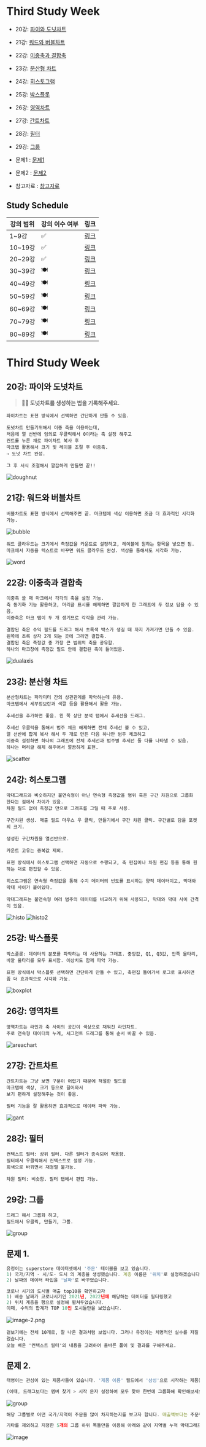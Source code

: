 # Third Study Week

- 20강: [파이와 도넛차트](#20강-파이와-도넛차트)

- 21강: [워드와 버블차트](#21강-워드와-버블차트)

- 22강: [이중축과 결합축](#22강-이중축과-결합축)

- 23강: [분산형 차트](#23강-분산형-차트)

- 24강: [히스토그램](#24강-히스토그램)

- 25강: [박스플롯](#25강-박스플롯)

- 26강: [영역차트](#26강-영역차트)

- 27강: [간트차트](#27강-간트차트)

- 28강: [필터](#28강-필터)

- 29강: [그룹](#29강-그룹)


- 문제1 : [문제1](#문제1)

- 문제2 : [문제2](#문제2)

- 참고자료 : [참고자료](#참고-자료)



## Study Schedule

| 강의 범위     | 강의 이수 여부 | 링크                                                                                                        |
|--------------|---------|-----------------------------------------------------------------------------------------------------------|
| 1~9강        |  ✅      | [링크](https://youtu.be/3ovkUe-TP1w?si=CRjj99Qm300unSWt)       |
| 10~19강      | ✅      | [링크](https://www.youtube.com/watch?v=AXkaUrJs-Ko&list=PL87tgIIryGsa5vdz6MsaOEF8PK-YqK3fz&index=75)       |
| 20~29강      | ✅      | [링크](https://www.youtube.com/watch?v=Qcl4l6p-gHM)      |
| 30~39강      | 🍽️      | [링크](https://www.youtube.com/watch?v=e6J0Ljd6h44&list=PL87tgIIryGsa5vdz6MsaOEF8PK-YqK3fz&index=55)       |
| 40~49강      | 🍽️      | [링크](https://www.youtube.com/watch?v=AXkaUrJs-Ko&list=PL87tgIIryGsa5vdz6MsaOEF8PK-YqK3fz&index=45)       |
| 50~59강      | 🍽️      | [링크](https://www.youtube.com/watch?v=AXkaUrJs-Ko&list=PL87tgIIryGsa5vdz6MsaOEF8PK-YqK3fz&index=35)       |
| 60~69강      | 🍽️      | [링크](https://www.youtube.com/watch?v=AXkaUrJs-Ko&list=PL87tgIIryGsa5vdz6MsaOEF8PK-YqK3fz&index=25)       |
| 70~79강      | 🍽️      | [링크](https://www.youtube.com/watch?v=AXkaUrJs-Ko&list=PL87tgIIryGsa5vdz6MsaOEF8PK-YqK3fz&index=15)       |
| 80~89강      | 🍽️      | [링크](https://www.youtube.com/watch?v=AXkaUrJs-Ko&list=PL87tgIIryGsa5vdz6MsaOEF8PK-YqK3fz&index=5)        |


<!-- 여기까진 그대로 둬 주세요-->
<!-- 이 안에 들어오는 텍스트는 주석입니다. -->

# Third Study Week

## 20강: 파이와 도넛차트
<!-- 파이와 도넛차트에 관해 배우게 된 점을 적어주세요 -->

> **🧞‍♀️ 도넛차트를 생성하는 법을 기록해주세요.**
```
파이차트는 표현 방식에서 선택하면 간단하게 만들 수 있음.

도넛차트 만들기위해서 이중 축을 이용하는데, 
처음에 열 선반에 임의로 우클릭해서 0이라는 축 설정 해주고 
컨트롤 누른 채로 파이차트 복사 후 
마크탭 활용해서 크기 및 레이블 조절 후 이중축. 
→ 도넛 차트 완성.

그 후 서식 조절해서 깔끔하게 만들면 끝!!
```
![doughnut](image_w3/doughnut.png)

## 21강: 워드와 버블차트
<!-- 워드와 버블차트에 관해 배우게 된 점을 적어주세요 -->
```
버블차트도 표현 방식에서 선택해주면 끝. 마크탭에 색상 이용하면 조금 더 효과적인 시각화 가능.
```
![bubble](image_w3/bubble.png)
```
워드 클라우드는 크기에서 측정값을 카운트로 설정하고, 레이블에 원하는 항목을 넣으면 됨. 마크에서 자동을 텍스트로 바꾸면 워드 클라우드 완성. 색상을 통해서도 시각화 가능.
```
![word](image_w3/word.png)


## 22강: 이중축과 결합축
<!-- 이중축과 결합축에 관해 배우게 된 점을 적어주세요 -->
```
이중축 쓸 때 마크에서 각각의 축을 설정 가능.
축 동기화 기능 활용하고, 머리글 표시를 해제하면 깔끔하게 한 그래프에 두 정보 담을 수 있음,
이중축은 마크 탭이 두 개 생기므로 각각을 관리 가능.

결합된 축은 수익 필드를 드래그 해서 초록색 박스가 생길 때 까지 가져가면 만들 수 있음. 
왼쪽에 초록 상자 2개 되는 곳에 그리면 결합축. 
결합된 축은 측정값 중 가장 큰 범위의 축을 공유함. 
하나의 마크창에 측정값 필드 안에 결합된 축이 들어있음.
```
![dualaxis](image_w3/dualaxis.png)

## 23강: 분산형 차트
<!-- 분산형 차트에 관해 배우게 된 점을 적어주세요 -->
```
분산형차트는 파라미터 간의 상관관계를 파악하는데 유용.
마크탭에서 세부정보란과 색깔 등을 활용해서 활용 가능.

추세선을 추가하면 좋음. 왼 쪽 상단 분석 탭에서 추세선을 드래그.

추세선 우클릭을 통해서 범주 체크 해제하면 전체 추세선 볼 수 있고, 
열 선반에 합계 복사 해서 두 개로 만든 다음 하나만 범주 체크하고 
이중축 설정하면 하나의 그래프에 전체 추세선과 범주별 추세선 둘 다를 나타낼 수 있음. 
하나는 머리글 해제 해주어서 깔끔하게 표현.
```
![scatter](image_w3/scatterchart.png)

## 24강: 히스토그램
<!-- 히스토그램에 관해 배우게 된 점을 적어주세요 -->
```
막대그래프와 비슷하지만 불연속형이 아닌 연속형 측정값을 범위 혹은 구간 차원으로 그룹화 한다는 점에서 차이가 있음. 
차원 필드 없이 측정값 만으로 그래프를 그릴 때 주로 사용.

구간차원 생성. 매출 필드 마우스 우 클릭, 만들기에서 구간 차원 클릭. 구간별로 담을 포켓의 크기.

생성한 구간차원을 열선반으로.

카운트 고유는 중복값 제외.

표현 방식에서 히스토그램 선택하면 자동으로 수행되고, 축 편집이나 차원 편집 등을 통해 원하는 대로 편집할 수 있음.

히스토그램은 연속형 측정값을 통해 수치 데이터의 빈도를 표시하는 양적 데이터이고, 막대와 막대 사이가 붙어있다.

막대그래프는 불연속형 여러 범주의 데이터를 비교하기 위해 사용되고, 막대와 막대 사이 간격이 있음.
```
![histo](image_w3/histo.png)
![histo2](image_w3/histo2.png)

## 25강: 박스플롯
<!-- 박스플롯에 관해 배우게 된 점을 적어주세요 -->
```
박스플롯: 데이터의 분포를 파악하는 데 사용하는 그래프. 중앙값, Q1, Q3값, 안쪽 울타리, 바깥 울타리를 모두 표시함. 이상치도 함께 파악 가능.

표현 방식에서 박스플롯 선택하면 간단하게 만들 수 있고, 축편집 들어가서 로그로 표시하면 좀 더 효과적으로 시각화 가능.
```
![boxplot](image_w3/boxplot.png)

## 26강: 영역차트
<!-- 영역차트에 관해 배우게 된 점을 적어주세요 -->
```
영역차트는 라인과 축 사이의 공간이 색상으로 채워진 라인차트. 
주로 연속형 데이터의 누계, 세그먼트 드래그를 통해 순서 바꿀 수 있음.
```
![areachart](image_w3/areachart.png)

## 27강: 간트차트
<!-- 간트차트에 관해 배우게 된 점을 적어주세요 -->
```
간트차트는 그냥 보면 구분이 어렵기 때문에 적절한 필드를 
마크탭에 색상, 크기 등으로 끌어와서 
보기 편하게 설정해주는 것이 좋음.

필터 기능을 잘 활용하면 효과적으로 데이터 파악 가능.
```
![gant](image_w3/gant.png)

## 28강: 필터
<!-- 필터에 관해 배우게 된 점을 적어주세요 -->
```
컨텍스트 필터: 상위 필터. 다른 필터가 종속되어 작용함. 
필터에서 우클릭해서 컨텍스트로 설정 가능. 
회색으로 바뀌면서 재정렬 불가능. 

차원 필터: 비슷함. 필터 탭에서 편집 가능.
```

## 29강: 그룹
<!-- 그룹에 관해 배우게 된 점을 적어주세요 -->
```
드래그 해서 그룹화 하고,
필드에서 우클릭, 만들기, 그룹.
```
![group](image_w3/group.png)

## 문제 1.

```js
유정이는 superstore 데이터셋에서 '주문' 테이블을 보고 있습니다.
1) 국가/지역 - 시/도- 도시 의 계층을 생성했습니다. 계층 이름은 '위치'로 설정하겠습니다.
2) 날짜의 데이터 타입을 '날짜'로 바꾸었습니다.

코로나 시기의 도시별 매출 top10을 확인하고자
1) 배송 날짜가 코로나시기인 2021년, 2022년에 해당하는 데이터를 필터링했고
2) 위치 계층을 행으로 설정해 펼쳐두었습니다.
이때, 수익의 합계가 TOP 10인 도시들만을 보았습니다.
```

![image-2.png](https://github.com/yousrchive/tableau/blob/main/study/img/1st%20study/image-4.png?raw=true)

```
겉보기에는 전체 10개로, 잘 나온 결과처럼 보입니다. 그러나 유정이는 치명적인 실수를 저질렀습니다.
오늘 배운 '컨텍스트 필터'의 내용을 고려하여 올바른 풀이 및 결과를 구해주세요.
```

<!-- DArt-B superstore가 아닌 개인 superstore 파일을 사용했다면 값이 다르게 표시될 수 있습니다.-->

## 문제 2.

```js
태영이는 관심이 있는 제품사들이 있습니다. '제품 이름' 필드에서 '삼성'으로 시작하는 제품들을 'Samsung group'으로, 'Apple'으로 시작하는 제품들을 'Apple group'으로, 'Canon'으로 시작하는 제품들을 'Canon group'으로, 'HP'로 시작하는 제품들을 'HP group', 'Logitech'으로 시작하는 제품들을 'Logitech group'으로 그룹화해서 보려고 합니다. 나머지는 기타로 설정해주세요. 이 그룹화를 명명하는 필드는 'Product Name Group'으로 설정해주세요.

(이때, 드래그보다는 멤버 찾기 > 시작 문자 설정하여 모두 찾아 한번에 그룹화해 확인해보세요.)
```

![group](https://github.com/yousrchive/BUSINESS-INTELLIGENCE-TABLEAU/blob/main/study/img/3rd%20study/%E1%84%89%E1%85%B3%E1%84%8F%E1%85%B3%E1%84%85%E1%85%B5%E1%86%AB%E1%84%89%E1%85%A3%E1%86%BA%202024-09-18%20%E1%84%8B%E1%85%A9%E1%84%92%E1%85%AE%204.33.47.png?raw=true)

```js
해당 그룹별로 어떤 국가/지역이 주문을 많이 차지하는지를 보고자 합니다. 매출액보다는 주문량을 보고 싶으므로, 주문Id의 카운트로 계산하겠습니다.

기타를 제외하고 지정한 5개의 그룹 하위 목들만을 이용해 아래와 같이 지역별 누적 막대그래프를 그려봐주세요.
```

![image](https://github.com/yousrchive/BUSINESS-INTELLIGENCE-TABLEAU/blob/main/study/img/3rd%20study/%E1%84%89%E1%85%B3%E1%84%8F%E1%85%B3%E1%84%85%E1%85%B5%E1%86%AB%E1%84%89%E1%85%A3%E1%86%BA%202024-09-18%20%E1%84%8B%E1%85%A9%E1%84%92%E1%85%AE%204.37.55.png?raw=true)